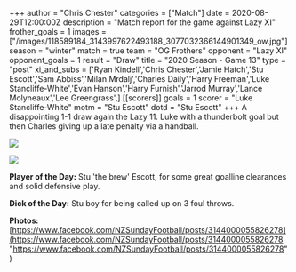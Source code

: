 +++
author = "Chris Chester"
categories = ["Match"]
date = 2020-08-29T12:00:00Z
description = "Match report for the game against Lazy XI"
frother_goals = 1
images = ["/images/118589184_3143997622493188_3077032366144901349_ow.jpg"]
season = "winter"
match = true
team = "OG Frothers"
opponent = "Lazy XI"
opponent_goals = 1
result = "Draw"
title = "2020 Season - Game 13"
type = "post"
xi_and_subs = ['Ryan Kindell','Chris Chester','Jamie Hatch','Stu Escott','Sam Abbiss','Milan Mrdalj','Charles Daily','Harry Freeman','Luke Stancliffe-White','Evan Hanson','Harry Furnish','Jarrod Murray','Lance Molyneaux','Lee Greengrass',]
[[scorers]]
goals = 1
scorer = "Luke Stancliffe-White"
motm = "Stu Escott"
dotd = "Stu Escott"
+++
A disappointing 1-1 draw again the Lazy 11. Luke with a thunderbolt goal but then Charles giving up a late penalty via a handball.

![](/images/118290441_3143997445826539_6634291779400765140_o.jpg)

![](/images/118649220_3143997552493195_7216506147707028397_o.jpg)

**Player of the Day:** Stu 'the brew' Escott, for some great goalline clearances and solid defensive play.

**Dick of the Day:** Stu boy for being called up on 3 foul throws.

**Photos:** [https://www.facebook.com/NZSundayFootball/posts/3144000055826278](https://www.facebook.com/NZSundayFootball/posts/3144000055826278 "https://www.facebook.com/NZSundayFootball/posts/3144000055826278")